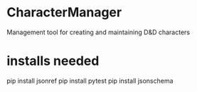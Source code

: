 # CharacterManager
Management tool for creating and maintaining D&amp;D characters

# installs needed
pip install jsonref
pip install pytest
pip install jsonschema

